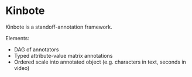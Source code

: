 # Kinbote

Kinbote is a standoff-annotation framework.

Elements:

* DAG of annotators
* Typed attribute-value matrix annotations
* Ordered scale into annotated object (e.g. characters in text, seconds in video)


